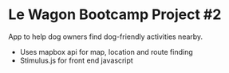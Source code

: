 # Le Wagon Bootcamp Project #2

App to help dog owners find dog-friendly activities nearby.
- Uses mapbox api for map, location and route finding
- Stimulus.js for front end javascript

